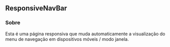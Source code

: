 ## ResponsiveNavBar

### Sobre


Esta é uma página responsiva que muda automaticamente a visualização
do menu de navegação em dispositivos móveis / modo janela.
